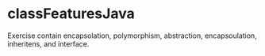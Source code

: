 # classFeaturesJava

Exercise contain encapsolation, polymorphism, abstraction, encapsoulation, inheritens, and interface.
